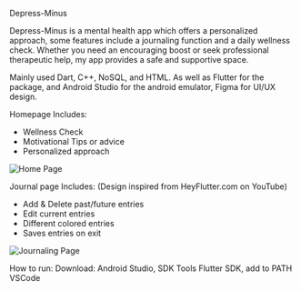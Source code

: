 Depress-Minus

Depress-Minus is a mental health app which offers a personalized approach, some features include a journaling function and a daily wellness check. Whether you need an encouraging boost or seek professional therapeutic help, my app provides a safe and supportive space.

Mainly used Dart, C++, NoSQL, and HTML. As well as Flutter for the package, and Android Studio for the android emulator, Figma for UI/UX design.

Homepage Includes:
- Wellness Check
- Motivational Tips or advice
- Personalized approach

![Home Page](https://github.com/user-attachments/assets/d8b56b39-b42c-489c-95ca-b6721bf9d687)

Journal page Includes: (Design inspired from HeyFlutter.com on YouTube)
- Add & Delete past/future entries
- Edit current entries
- Different colored entries
- Saves entries on exit

![Journaling Page](https://github.com/user-attachments/assets/67e010dc-b5a1-4123-b932-acf6a8018589)

How to run: 
Download:
Android Studio, SDK Tools
Flutter SDK, add to PATH 
VSCode






